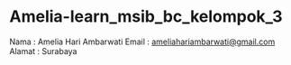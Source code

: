 # Amelia-learn_msib_bc_kelompok_3
Nama : Amelia Hari Ambarwati 
Email : ameliahariambarwati@gmail.com 
Alamat : Surabaya